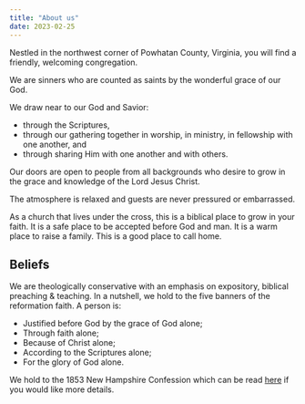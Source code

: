 ```yaml
---
title: "About us"
date: 2023-02-25
---
```


Nestled in the northwest corner of Powhatan County, Virginia, you will find a friendly, welcoming congregation. 

We are sinners who are counted as saints by the wonderful grace of our God.

We draw near to our God and Savior:

- through the Scriptures, 
- through our gathering together in worship, in ministry, in fellowship with one another, and 
- through sharing Him with one another and with others.

Our doors are open to people from all backgrounds who desire to grow in the grace and knowledge of the Lord Jesus Christ. 

The atmosphere is relaxed and guests are never pressured or embarrassed.

As a church that lives under the cross, this is a biblical place to grow in your faith. It is a safe place to be accepted before God and man. It is a warm place to raise a family. This is a good place to call home.

## Beliefs

We are theologically conservative with an emphasis on expository, biblical preaching & teaching. In a nutshell, we hold to the five banners of the reformation faith. A person is:

- Justified before God by the grace of God alone;
- Through faith alone;
- Because of Christ alone;
- According to the Scriptures alone;
- For the glory of God alone.

We hold to the 1853 New Hampshire Confession which can be read [here](http://www.reformedreader.org/ccc/1833newh.htm) if you would like more details.

